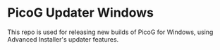 # PicoG Updater Windows

This repo is used for releasing new builds of PicoG for Windows, using Advanced Installer's updater features.
